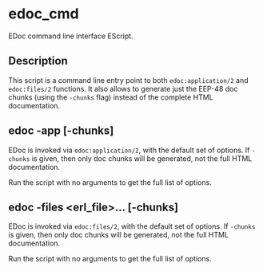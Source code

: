 <!--
%CopyrightBegin%

Copyright Ericsson AB 2023-2024. All Rights Reserved.

Licensed under the Apache License, Version 2.0 (the "License");
you may not use this file except in compliance with the License.
You may obtain a copy of the License at

    http://www.apache.org/licenses/LICENSE-2.0

Unless required by applicable law or agreed to in writing, software
distributed under the License is distributed on an "AS IS" BASIS,
WITHOUT WARRANTIES OR CONDITIONS OF ANY KIND, either express or implied.
See the License for the specific language governing permissions and
limitations under the License.

%CopyrightEnd%
-->
# edoc_cmd

EDoc command line interface EScript.

## Description

This script is a command line entry point to both `edoc:application/2` and
`edoc:files/2` functions. It also allows to generate just the EEP-48 doc chunks
(using the `-chunks` flag) instead of the complete HTML documentation.

## edoc -app <app> \[-chunks]

EDoc is invoked via `edoc:application/2`, with the default set of options. If
`-chunks` is given, then only doc chunks will be generated, not the full HTML
documentation.

Run the script with no arguments to get the full list of options.

## edoc -files <erl_file>... \[-chunks]

EDoc is invoked via `edoc:files/2`, with the default set of options. If
`-chunks` is given, then only doc chunks will be generated, not the full HTML
documentation.

Run the script with no arguments to get the full list of options.
